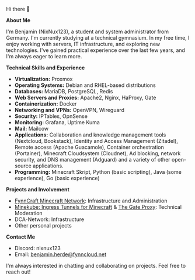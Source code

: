 Hi there 👋

**About Me**

I'm Benjamin (NixNux123), a student and system administrator from Germany. I'm currently studying at a technical gymnasium. In my free time, I enjoy working with servers, IT infrastructure, and exploring new technologies. I've gained practical experience over the last few years, and I'm always eager to learn more.

**Technical Skills and Experience**

* **Virtualization:** Proxmox
* **Operating Systems:** Debian and RHEL-based distributions
* **Databases:** MariaDB, PostgreSQL, Redis
* **Web Servers and Proxies:** Apache2, Nginx, HaProxy, Gate
* **Containerization:** Docker
* **Networking and VPNs:** OpenVPN, Wireguard
* **Security:** IPTables, OpnSense
* **Monitoring:** Grafana, Uptime Kuma
* **Mail:** Mailcow
* **Applications:** Collaboration and knowledge management tools (Nextcloud, Bookstack), Identity and Access Management (Zitadel), Remote access (Apache Guacamole), Container orchestration (Portainer), Minecraft Cloudsystem (Cloudnet), Ad blocking, network security, and DNS management (Adguard) and a variety of other open-source applications.
* **Programming:** Minecraft Skript, Python (basic scripting), Java (some experience), Go (basic experience)

**Projects and Involvement**

* [FynnCraft Minecraft Network](https://www.fynncraft.de): Infrastructure and Administration
* [Minekube: Ingress Tunnels for Minecraft](https://connect.minekube.com) & [The Gate Proxy](https://gate.minekube.com): Technical Moderation
* DCA-Network: Infrastructure
* Other personal projects

**Contact Me**

* Discord: nixnux123
* Email: benjamin.herde@fynncloud.net

I'm always interested in chatting and collaborating on projects. Feel free to reach out!

